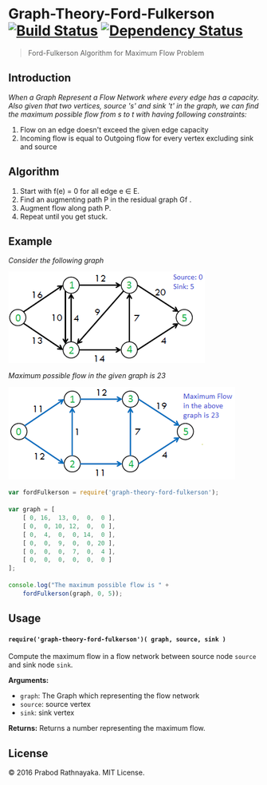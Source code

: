 # Graph-Theory-Ford-Fulkerson [![Build Status](https://api.travis-ci.org/prabod/Graph-Theory-Ford-Fulkerson-Maximum-Flow.svg)](https://api.travis-ci.org/prabod/Graph-Theory-Ford-Fulkerson-Maximum-Flow) [![Dependency Status](https://david-dm.org/prabod/Graph-Theory-Ford-Fulkerson-Maximum-Flow.svg)](https://david-dm.org/prabod/Graph-Theory-Ford-Fulkerson-Maximum-Flow)


> Ford-Fulkerson Algorithm for Maximum Flow Problem

## Introduction

*When a Graph Represent a Flow Network where every edge has a capacity. Also given that two vertices, source 's' and sink 't' in the graph, we can find the maximum possible flow from s to t with having following constraints:*
1. Flow on an edge doesn't exceed the given edge capacity
2. Incoming flow is equal to Outgoing flow for every vertex excluding sink and source

## Algorithm

1. Start with f(e) = 0 for all edge e ∈ E.
2. Find an augmenting path P in the residual graph Gf .
3. Augment flow along path P.
4. Repeat until you get stuck.

## Example

*Consider the following graph*

<img src="/images/ford_fulkerson11.png">

*Maximum possible flow in the given graph is 23*

<img src="/images/ford_fulkerson2.png">

```javascript
var fordFulkerson = require('graph-theory-ford-fulkerson');

var graph = [
	[ 0, 16,  13, 0,  0,  0 ],
    [ 0,  0, 10, 12,  0,  0 ],
    [ 0,  4,  0,  0, 14,  0 ],
    [ 0,  0,  9,  0,  0, 20 ],
    [ 0,  0,  0,  7,  0,  4 ],
    [ 0,  0,  0,  0,  0,  0 ]
];

console.log("The maximum possible flow is " +
	fordFulkerson(graph, 0, 5));
```

## Usage

#### `require('graph-theory-ford-fulkerson')( graph, source, sink )`
Compute the maximum flow in a flow network between source node `source` and sink node `sink`.

**Arguments:**
- `graph`: The Graph which representing the flow network
- `source`: source vertex
- `sink`: sink vertex

**Returns:** Returns a number representing the maximum flow.

## License

&copy; 2016 Prabod Rathnayaka. MIT License.
